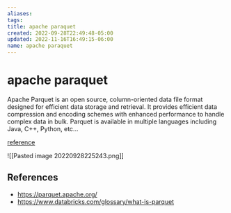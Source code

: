 ```yaml
---
aliases: 
tags: 
title: apache paraquet
created: 2022-09-28T22:49:48-05:00
updated: 2022-11-16T16:49:15-06:00
name: apache paraquet
---
```

# apache paraquet

Apache Parquet is an open source, column-oriented data file format designed for efficient data storage and retrieval. It provides efficient data compression and encoding schemes with enhanced performance to handle complex data in bulk. Parquet is available in multiple languages including Java, C++, Python, etc...

[reference](https://parquet.apache.org/#td-block-1)

![[Pasted image 20220928225243.png]]

## References
- https://parquet.apache.org/
- https://www.databricks.com/glossary/what-is-parquet

